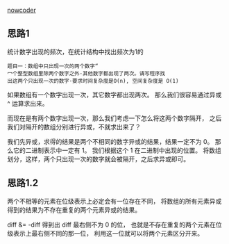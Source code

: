 [nowcoder](https://www.ç.com/practice/e02fdb54d7524710a7d664d082bb7811?tpId=13&tqId=11193&tPage=1&rp=1&ru=/ta/coding-interviews&qru=/ta/coding-interviews/question-ranking)

## 思路1
统计数字出现的频次，在统计结构中找出频次为1的

``````
题目一：数组中只出现一次的两个数字“
冖个整型数组里除两个数字之外·其他数字都出现了两次。请写程序找
出这两个只出现一次的数字·要求时间复杂度是O(n), 空间复杂度是 O(1)
``````


如果数组有一个数字出现一次，其它数字都出现两次。
那么我们很容易通过异或 ^ 运算求出来。

而现在是有两个数字出现一次，那么我们考虑一下怎么将这两个数字隔开，
之后我们对隔开的数组分别进行异或，不就求出来了？

我们先异或，求得的结果是两个不相同的数字异或的结果，结果一定不为 0。
那么它的二进制表示中一定有 1。
我们根据这个 1 在二进制中出现的位置。
将数组划分，这样，两个只出现一次的数字就会被隔开，之后求异或即可。



## 思路1.2
两个不相等的元素在位级表示上必定会有一位存在不同，
将数组的所有元素异或得到的结果为不存在重复的两个元素异或的结果。

diff &= -diff 得到出 diff 最右侧不为 0 的位，
也就是不存在重复的两个元素在位级表示上最右侧不同的那一位，
利用这一位就可以将两个元素区分开来。
